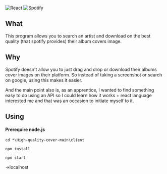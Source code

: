 ![React](https://img.shields.io/badge/react-%2320232a.svg?style=for-the-badge&logo=react&logoColor=%2361DAFB) ![Spotify](https://img.shields.io/badge/Spotify-1ED760?style=for-the-badge&logo=spotify&logoColor=white) 
## What
This program allows you to search an artist and download on the best quality (that spotify provides) their album covers image.
## Why
Spotify doesn't allow you to just drag and drop or download their albums cover images on their platform. So instead of taking a screenshot or search on google, using this makes it easier.

And the main point also is, as an apprentice, I wanted to find something easy to do using an API so I could learn how it works + react language interested me and that was an occasion to initiate myself to it.

## Using

#### Prerequire node.js

```
cd *\High-quality-cover-main\client
```

```
npm install
```

```
npm start
```
->localhost
